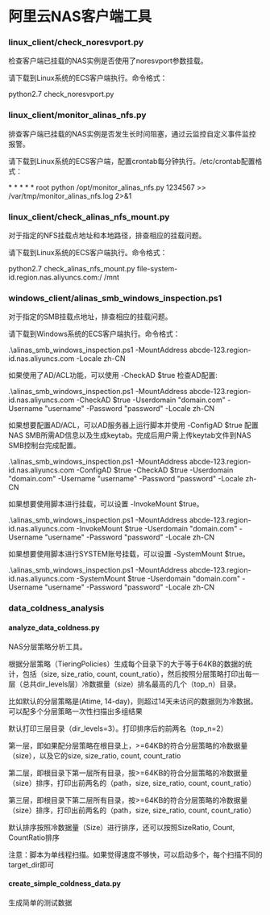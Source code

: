 # 阿里云NAS客户端工具

### linux_client/check_noresvport.py
检查客户端已挂载的NAS实例是否使用了noresvport参数挂载。

请下载到Linux系统的ECS客户端执行。命令格式：

python2.7 check_noresvport.py

### linux_client/monitor_alinas_nfs.py
排查客户端已挂载的NAS实例是否发生长时间阻塞，通过云监控自定义事件监控报警。

请下载到Linux系统的ECS客户端，配置crontab每分钟执行。/etc/crontab配置格式：

\* * * * * root python /opt/monitor_alinas_nfs.py 1234567 >> /var/tmp/monitor_alinas_nfs.log 2>&1

### linux_client/check_alinas_nfs_mount.py
对于指定的NFS挂载点地址和本地路径，排查相应的挂载问题。

请下载到Linux系统的ECS客户端执行。命令格式：

python2.7 check_alinas_nfs_mount.py file-system-id.region.nas.aliyuncs.com:/ /mnt

### windows_client/alinas_smb_windows_inspection.ps1
对于指定的SMB挂载点地址，排查相应的挂载问题。

请下载到Windows系统的ECS客户端执行。命令格式：

.\alinas_smb_windows_inspection.ps1 -MountAddress abcde-123.region-id.nas.aliyuncs.com -Locale zh-CN

如果使用了AD/ACL功能，可以使用 -CheckAD $true 检查AD配置:

.\alinas_smb_windows_inspection.ps1 -MountAddress abcde-123.region-id.nas.aliyuncs.com -CheckAD $true -Userdomain "domain.com" -Username "username" -Password "password" -Locale zh-CN

如果想要配置AD/ACL，可以AD服务器上运行脚本并使用 -ConfigAD $true 配置NAS SMB所需AD信息以及生成keytab。完成后用户需上传keytab文件到NAS SMB控制台完成配置。

.\alinas_smb_windows_inspection.ps1 -MountAddress abcde-123.region-id.nas.aliyuncs.com -ConfigAD $true -CheckAD $true -Userdomain "domain.com" -Username "username" -Password "password" -Locale zh-CN

如果想要使用脚本进行挂载，可以设置 -InvokeMount $true。

.\alinas_smb_windows_inspection.ps1 -MountAddress abcde-123.region-id.nas.aliyuncs.com -InvokeMount $true -Userdomain "domain.com" -Username "username" -Password "password" -Locale zh-CN

如果想要使用脚本进行SYSTEM账号挂载，可以设置 -SystemMount $true。

.\alinas_smb_windows_inspection.ps1 -MountAddress abcde-123.region-id.nas.aliyuncs.com -SystemMount $true -Userdomain "domain.com" -Username "username" -Password "password" -Locale zh-CN


### data_coldness_analysis
#### analyze_data_coldness.py
NAS分层策略分析工具。

根据分层策略（TieringPolicies）生成每个目录下的大于等于64KB的数据的统计，包括（size, size_ratio, count, count_ratio），然后按照分层策略打印出每一层（总共dir_levels层）冷数据量（size）排名最高的几个（top_n）目录。

比如默认的分层策略是(Atime, 14-day)，则超过14天未访问的数据则为冷数据。可以配多个分层策略一次性扫描出多组结果

默认打印三层目录（dir_levels=3）。打印排序后的前两名（top_n=2）

第一层，即如果配分层策略在根目录上，>=64KB的符合分层策略的冷数据量（size），以及它的size, size_ratio, count, count_ratio

第二层，即根目录下第一层所有目录，按>=64KB的符合分层策略的冷数据量（size）排序，打印出前两名的（path，size, size_ratio, count, count_ratio）

第三层，即根目录下第二层所有目录，按>=64KB的符合分层策略的冷数据量（size）排序，打印出前两名的（path，size, size_ratio, count, count_ratio）

默认排序按照冷数据量（Size）进行排序，还可以按照SizeRatio, Count, CountRatio排序

注意：脚本为单线程扫描。如果觉得速度不够快，可以启动多个，每个扫描不同的target_dir即可

#### create_simple_coldness_data.py
生成简单的测试数据
